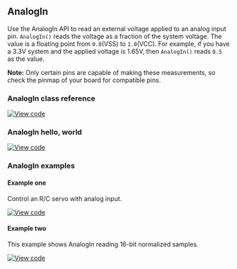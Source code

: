 ## AnalogIn

Use the AnalogIn API to read an external voltage applied to an analog input pin. `AnalogIn()` reads the voltage as a fraction of the system voltage. The value is a floating point from `0.0`(VSS) to `1.0`(VCC). For example, if you have a 3.3V system and the applied voltage is 1.65V, then `AnalogIn()` reads `0.5` as the value.

<span class="notes">**Note:**  Only certain pins are capable of making these measurements, so check the pinmap of your board for compatible pins.</span>

### AnalogIn class reference

[![View code](https://www.mbed.com/embed/?type=library)](https://os-doc-builder.test.mbed.com/docs/v5.7/mbed-os-api-doxy/classmbed_1_1_analog_in.html)

### AnalogIn hello, world

[![View code](https://www.mbed.com/embed/?url=https://os.mbed.com/teams/mbed_example/code/AnalogIn_HelloWorld/)](https://os.mbed.com/teams/mbed_example/code/AnalogIn_HelloWorld/file/77750f8cba47/main.cpp)

### AnalogIn examples

#### Example one

Control an R/C servo with analog input.

[![View code](https://www.mbed.com/embed/?url=https://os.mbed.com/teams/mbed_example/code/AnalogIn_ex_1/)](https://os.mbed.com/teams/mbed_example/code/AnalogIn_ex_1/file/490818b6238b/main.cpp)

#### Example two

This example shows AnalogIn reading 16-bit normalized samples.

[![View code](https://www.mbed.com/embed/?url=https://os.mbed.com/teams/mbed_example/code/AnalogIn_ex_2/)](https://os.mbed.com/teams/mbed_example/code/AnalogIn_ex_2/file/cb98929b3895/main.cpp)
